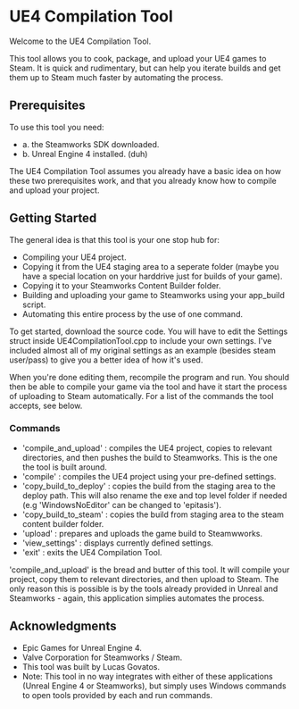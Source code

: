 # UE4 Compilation Tool

Welcome to the UE4 Compilation Tool.

This tool allows you to cook, package, and upload your UE4 games to Steam. It is quick and rudimentary, but can help you iterate builds and get them up to Steam much faster by automating the process.

## Prerequisites 

To use this tool you need:
* a. the Steamworks SDK downloaded.
* b. Unreal Engine 4 installed. (duh)

The UE4 Compilation Tool assumes you already have a basic idea on how these two prerequisites work, and that you already know how to compile and upload your project. 

## Getting Started

The general idea is that this tool is your one stop hub for:
* Compiling your UE4 project.
* Copying it from the UE4 staging area to a seperate folder (maybe you have a special location on your harddrive just for builds of your game).
* Copying it to your Steamworks Content Builder folder.
* Building and uploading your game to Steamworks using your app_build script.
* Automating this entire process by the use of one command. 

To get started, download the source code. You will have to edit the Settings struct inside UE4CompilationTool.cpp to include your own settings. I've included almost all of my original settings as an example (besides steam user/pass) to give you a better idea of how it's used. 

When you're done editing them, recompile the program and run. You should then be able to compile your game via the tool and have it start the process of uploading to Steam automatically. For a list of the commands the tool accepts, see below. 

### Commands

* 'compile_and_upload' : compiles the UE4 project, copies to relevant directories, and then pushes the build to Steamworks. This is the one the tool is built around.
* 'compile' : compiles the UE4 project using your pre-defined settings.
* 'copy_build_to_deploy' : copies the build from the staging area to the deploy path. This will also rename the exe and top level folder if needed (e.g 'WindowsNoEditor' can be changed to 'epitasis').
* 'copy_build_to_steam' : copies the build from staging area to the steam content builder folder.
* 'upload' : prepares and uploads the game build to Steamwworks.
* 'view_settings' : displays currently defined settings.
* 'exit' : exits the UE4 Compilation Tool.

'compile_and_upload' is the bread and butter of this tool. It will compile your project, copy them to relevant directories, and then upload to Steam. The only reason this is possible is by the tools already provided in Unreal and Steamworks - again, this application simplies automates the process. 

## Acknowledgments

* Epic Games for Unreal Engine 4.
* Valve Corporation for Steamworks / Steam.
* This tool was built by Lucas Govatos.
* Note: This tool in no way integrates with either of these applications (Unreal Engine 4 or Steamworks), but simply uses Windows commands to open tools provided by each and run commands. 
